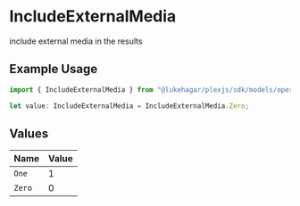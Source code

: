 # IncludeExternalMedia

include external media in the results


## Example Usage

```typescript
import { IncludeExternalMedia } from "@lukehagar/plexjs/sdk/models/operations";

let value: IncludeExternalMedia = IncludeExternalMedia.Zero;
```

## Values

| Name   | Value  |
| ------ | ------ |
| `One`  | 1      |
| `Zero` | 0      |